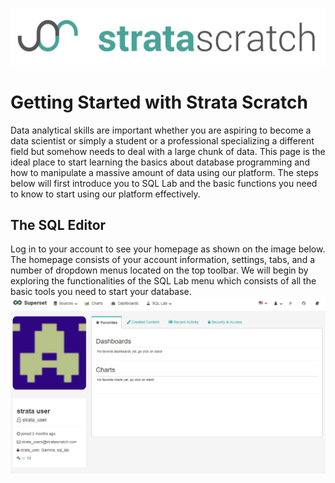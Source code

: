 [![strata scratch](../../assets/sslogo.jpg)](https://stratascratch.com)

# Getting Started with Strata Scratch
Data analytical skills are important whether you are aspiring to become a data scientist or simply a student or a professional specializing a different field but somehow needs to deal with a large chunk of data. This page is the ideal place to start learning the basics about database programming and how to manipulate a massive amount of data using our platform. The steps below will first introduce you to SQL Lab and the basic functions you need to know to start using our platform effectively.

## The SQL Editor
Log in to your account to see your homepage as shown on the image below. The homepage consists of your account information, settings, tabs, and a number of dropdown menus located on the top toolbar. We will begin by exploring the functionalities of the SQL Lab menu which consists of all the basic tools you need to start your database. 
![strata scratch](assets/sql_editor_dashboard.png)
